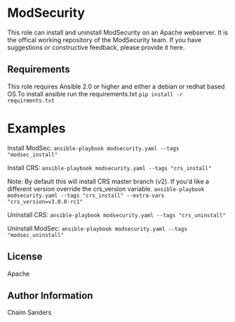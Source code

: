 ModSecurity
=====

This role can install and uninstall ModSecurity on an Apache webserver.
It is the offical working repository of the ModSecurity team. If you
have suggestions or constructive feedback, please provide it here.

Requirements
------------

This role requires Ansible 2.0 or higher and either a debian or redhat based OS.To install ansible run the requirements.txt ```pip install -r requirments.txt```

Examples
========

Install ModSec:
```ansible-playbook modsecurity.yaml --tags "modsec_install"```

Install CRS:
```ansible-playbook modsecurity.yaml --tags "crs_install"```

Note: By default this will install CRS master branch (v2). If you'd like a different version override the crs_version variable.
```ansible-playbook modsecurity.yaml --tags "crs_install" --extra-vars "crs_version=v3.0.0-rc1"```

Uninstall CRS:
```ansible-playbook modsecurity.yaml --tags "crs_uninstall"```

Uninstall ModSec:
```ansible-playbook modsecurity.yaml --tags "modsec_uninstall"```



License
-------
Apache

Author Information
------------------
Chaim Sanders

